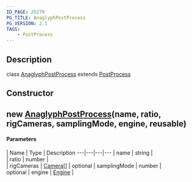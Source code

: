 ```yaml
---
ID_PAGE: 25279
PG_TITLE: AnaglyphPostProcess
PG_VERSION: 2.1
TAGS:
    - PostProcess
---
```

## Description

class [AnaglyphPostProcess](/classes/2.4/AnaglyphPostProcess) extends [PostProcess](/classes/2.4/PostProcess)



## Constructor

## new [AnaglyphPostProcess](/classes/2.4/AnaglyphPostProcess)(name, ratio, rigCameras, samplingMode, engine, reusable)



#### Parameters
 | Name | Type | Description
---|---|---|---
 | name | string |    
 | ratio | number |    
 | rigCameras | [Camera](/classes/2.4/Camera)[] | 
optional | samplingMode | number |    
optional | engine | [Engine](/classes/2.4/Engine) |    

